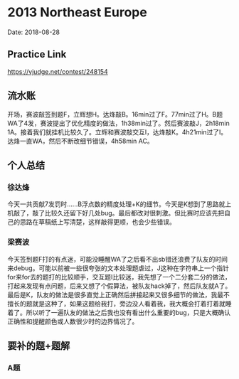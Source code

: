# 2013 Northeast Europe
Date: 2018-08-28

## Practice Link
https://vjudge.net/contest/248154

## 流水账
开场，赛波敲签到题F，立辉想H。达烽敲B。16min过了F。77min过了H。B题WA了4发，赛波提出了优化精度的做法，1h38min过了。然后赛波敲J，2h18min 1A。接着我们就挂机比较久了。立辉和赛波敲交互I，达烽敲K。4h21min过了I。达烽一直WA，然后不断改细节错误，4h58min AC。
## 个人总结
### 徐达烽
今天一共贡献7发罚时……B浮点数的精度处理+K的细节。今天是K想到了思路就上机敲了，敲了比较久还留下好几处bug。最后都改对很刺激。但比赛时应该先把自己的思路在草稿纸上写清楚，这样敲得更顺，也会少些错误。
### 梁赛波
今天签到题F打的有点迷，可能没睡醒WA了之后看不出sb错还浪费了队友的时间来debug。可能以前被一些很夸张的文本处理题虐过，J这种在字符串上一个指针for来for去的题打的比较顺手，交互题I比较迷，我先想了一个二分套二分的做法，打起来发现有点问题，后来又想了个假算法，被队友hack掉了，然后队友就A了。最后是K，队友的做法是很多直觉上正确然后拼接起来又很多细节的做法，我最不擅长的题就是这种了，如果这题给我打，旁边没人看着我，我大概会打着打着就睡着了。所以听了一遍队友的做法之后我也没有看出什么重要的bug，只是大概确认正确性和提醒颜色或人数很少时的边界情况了。

## 要补的题+题解
### A题

